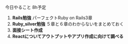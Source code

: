 今日やること 8h予定

1. **Rails勉強**
パーフェクトRuby on Rails3章
2. **Ruby_silver勉強**
５章と６章のわからないをまとめておく
3. **面接シート作成**
4. **Reactについてアウトプットやアプリ作成に向けて調べる**

